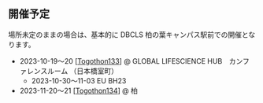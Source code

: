 ## 開催予定

場所未定のままの場合は、基本的に DBCLS 柏の葉キャンパス駅前での開催となります。

* 2023-10-19〜20 [[Togothon133](https://github.com/dbcls/Togothon/wiki/Togothon133)] @ GLOBAL LIFESCIENCE HUB　カンファレンスルーム （日本橋室町）
    * 2023-10-30〜11-03 EU BH23
* 2023-11-20〜21 [[Togothon134](https://github.com/dbcls/Togothon/wiki/Togothon134)] @ 柏
